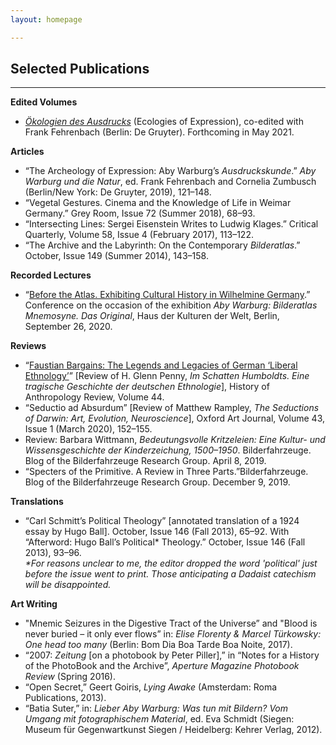 ```yaml
---
layout: homepage

---
```

## Selected Publications

---

**Edited Volumes**

* [_Ökologien des Ausdrucks_](https://www.degruyter.com/view/title/541863?rskey=HTbvuT&result=6) (Ecologies of Expression), co-edited with Frank Fehrenbach (Berlin: De Gruyter). Forthcoming in May 2021.

**Articles**

* “The Archeology of Expression: Aby Warburg’s _Ausdruckskunde_.” _Aby Warburg und die Natur_, ed. Frank Fehrenbach and Cornelia Zumbusch (Berlin/New York: De Gruyter, 2019), 121–148.
* “Vegetal Gestures. Cinema and the Knowledge of Life in Weimar Germany.” Grey Room, Issue 72 (Summer 2018), 68–93.
* “Intersecting Lines: Sergei Eisenstein Writes to Ludwig Klages.” Critical Quarterly, Volume 58, Issue 4 (February 2017), 113–122.
* “The Archive and the Labyrinth: On the Contemporary _Bilderatlas_.” October, Issue 149 (Summer 2014), 143–158.

**Recorded Lectures**

* “[Before the Atlas. Exhibiting Cultural History in Wilhelmine Germany](https://www.hkw.de/en/app/mediathek/video/83627).” Conference on the occasion of the exhibition _Aby Warburg: Bilderatlas Mnemosyne. Das Original_, Haus der Kulturen der Welt, Berlin, September 26, 2020.

**Reviews**

* “[Faustian Bargains: The Legends and Legacies of German ‘Liberal Ethnology’](https://histanthro.org/reviews/faustian-bargains/)” \[Review of H. Glenn Penny, _Im Schatten Humboldts. Eine tragische Geschichte der deutschen Ethnologie_\], History of Anthropology Review, Volume 44.
* “Seductio ad Absurdum” \[Review of Matthew Rampley, _The Seductions of Darwin: Art, Evolution, Neuroscience_\], Oxford Art Journal, Volume 43, Issue 1 (March 2020), 152–155.
* Review: Barbara Wittmann, _Bedeutungsvolle Kritzeleien: Eine Kultur- und Wissensgeschichte der Kinderzeichung, 1500–1950_. Bilderfahrzeuge. Blog of the Bilderfahrzeuge Research Group. April 8, 2019.
* “Specters of the Primitive. A Review in Three Parts.”Bilderfahrzeuge. Blog of the Bilderfahrzeuge Research Group. December 9, 2019.

**Translations**

* “Carl Schmitt’s Political Theology” \[annotated translation of a 1924 essay by Hugo Ball\]. October, Issue 146 (Fall 2013), 65–92. With “Afterword: Hugo Ball’s Political* Theology.” October, Issue 146 (Fall 2013), 93–96.  
  _*For reasons unclear to me, the editor dropped the word 'political' just before the issue went to print. Those anticipating a Dadaist catechism will be disappointed._

**Art Writing**

* "Mnemic Seizures in the Digestive Tract of the Universe” and "Blood is never buried – it only ever flows” in: _Elise Florenty & Marcel Türkowsky: One head too many_ (Berlin: Bom Dia Boa Tarde Boa Noite, 2017).
* “2007: _Zeitung_ \[on a photobook by Peter Piller\],” in “Notes for a History of the PhotoBook and the Archive”, _Aperture Magazine Photobook Review_ (Spring 2016).
* “Open Secret,” Geert Goiris, _Lying Awake_ (Amsterdam: Roma Publications, 2013).
* “Batia Suter,” in: _Lieber Aby Warburg: Was tun mit Bildern? Vom Umgang mit fotographischem Material_, ed. Eva Schmidt (Siegen: Museum für Gegenwartkunst Siegen / Heidelberg: Kehrer Verlag, 2012).